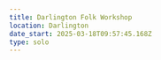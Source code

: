 ```yaml
---
title: Darlington Folk Workshop
location: Darlington
date_start: 2025-03-18T09:57:45.168Z
type: solo
---
```


